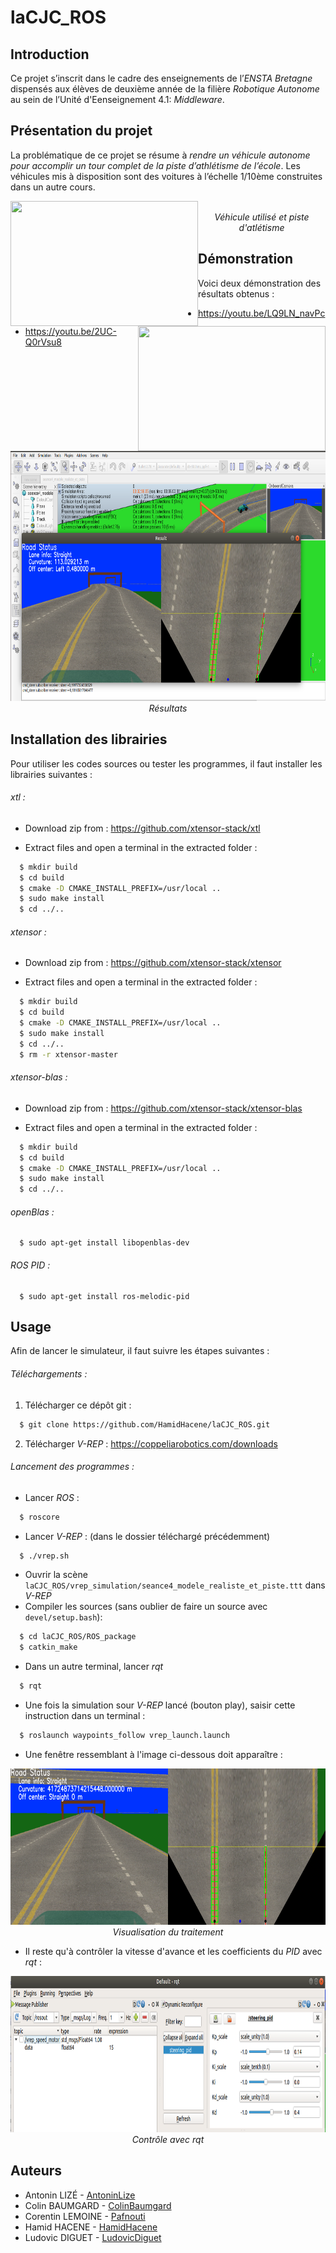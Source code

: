 # laCJC_ROS
## Introduction
Ce projet s’inscrit dans le cadre des enseignements de l’*ENSTA Bretagne* dispensés aux élèves de deuxième année de la filière *Robotique Autonome* au sein de l’Unité d'Eenseignement 4.1: *Middleware*.

## Présentation du projet
La problématique de ce projet se résume à *rendre un véhicule autonome pour accomplir un tour complet de la piste d’athlétisme de l’école*. Les véhicules mis à disposition sont des voitures à l’échelle 1/10ème construites dans un autre cours.

<p align="center">
    <img src="https://github.com/HamidHacene/laCJC_ROS/blob/master/docs/rapport_final/imgs/voiture.jpg" width="300" height="200" style="float:left;">
    <img src="https://github.com/HamidHacene/laCJC_ROS/blob/master/docs/rapport_final/imgs/terrain.jpg" width="300" height="200" style="float:right;"> <br>
    <em>Véhicule utilisé et piste d'atlétisme</em>
</p>

## Démonstration
Voici deux démonstration des résultats obtenus : 
  * https://youtu.be/LQ9LN_navPc
  * https://youtu.be/2UC-Q0rVsu8

<p align="center">
    <img src="https://github.com/HamidHacene/laCJC_ROS/blob/master/docs/rapport_final/imgs/test_res.png" width="600" height="400"> <br>
    <em>Résultats</em>
</p>

## Installation des librairies
Pour utiliser les codes sources ou tester les programmes, il faut installer les librairies suivantes : 

###### xtl :
  * Download zip from : https://github.com/xtensor-stack/xtl
 
  * Extract files and open a terminal in the extracted folder : 
  ```bash
    $ mkdir build 
    $ cd build
    $ cmake -D CMAKE_INSTALL_PREFIX=/usr/local ..
    $ sudo make install
    $ cd ../..
  ```


###### xtensor : 
  * Download zip from : https://github.com/xtensor-stack/xtensor
 
  * Extract files and open a terminal in the extracted folder : 
  ```bash
    $ mkdir build 
    $ cd build
    $ cmake -D CMAKE_INSTALL_PREFIX=/usr/local ..
    $ sudo make install
    $ cd ../..
    $ rm -r xtensor-master
  ```

###### xtensor-blas : 
  * Download zip from : https://github.com/xtensor-stack/xtensor-blas
 
  * Extract files and open a terminal in the extracted folder : 
  ```bash
    $ mkdir build 
    $ cd build
    $ cmake -D CMAKE_INSTALL_PREFIX=/usr/local ..
    $ sudo make install
    $ cd ../..
  ```


###### openBlas :
  ```
    $ sudo apt-get install libopenblas-dev
  ```

###### ROS PID : 
  ```
    $ sudo apt-get install ros-melodic-pid
  ```

## Usage
Afin de lancer le simulateur, il faut suivre les étapes suivantes :

###### Téléchargements :
1. Télécharger ce dépôt git :
  ```bash
    $ git clone https://github.com/HamidHacene/laCJC_ROS.git
  ```
2. Télécharger *V-REP* : https://coppeliarobotics.com/downloads

###### Lancement des programmes :
 
  * Lancer *ROS* :
  ```bash
    $ roscore
  ```
  * Lancer *V-REP* : (dans le dossier téléchargé précédemment)
  ```bash
    $ ./vrep.sh
  ```
  * Ouvrir la scène `laCJC_ROS/vrep_simulation/seance4_modele_realiste_et_piste.ttt` dans *V-REP*
  * Compiler les sources (sans oublier de faire un source avec `devel/setup.bash`): 
  ```bash
    $ cd laCJC_ROS/ROS_package
    $ catkin_make
  ```
  * Dans un autre terminal, lancer *rqt*
  ```bash
    $ rqt
  ```
  * Une fois la simulation sour *V-REP* lancé (bouton play), saisir  cette instruction dans un terminal : 
  ```bash
    $ roslaunch waypoints_follow vrep_launch.launch
  ```
  * Une fenêtre ressemblant à l'image ci-dessous doit apparaître :  
<p align="center">
    <img src="https://github.com/HamidHacene/laCJC_ROS/blob/master/Lane_Detection/data/visual.png" width="600" height="250"> <br>
    <em>Visualisation du traitement</em>
</p>

  * Il reste qu'à contrôler la vitesse d'avance et les coefficients du *PID* avec *rqt* :
<p align="center">
    <img src="https://github.com/HamidHacene/laCJC_ROS/blob/master/docs/rapport_final/imgs/inter_ctrl.png" width="700" height="250"> <br>
    <em>Contrôle avec rqt </em>
</p>

## Auteurs
  * Antonin LIZÉ - [AntoninLize](https://github.com/AntoninLize)
  * Colin BAUMGARD - [ColinBaumgard](https://github.com/ColinBaumgard)
  * Corentin LEMOINE - [Pafnouti](https://github.com/Pafnouti)
  * Hamid HACENE - [HamidHacene](https://github.com/HamidHacene)
  * Ludovic DIGUET - [LudovicDiguet](https://github.com/LudovicDiguet) 


